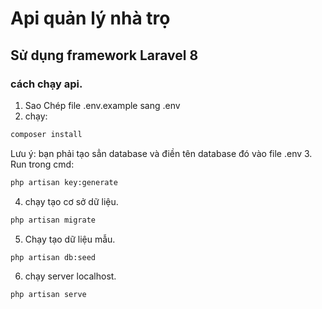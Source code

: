# Api quản lý nhà trọ
## Sử dụng framework Laravel 8
### cách chạy api.
1. Sao Chép file .env.example sang .env
2. chạy: 
```bash
composer install
```
 Lưu ý: bạn phải tạo sẳn database và điền  tên database đó vào file .env
3. Run trong cmd: 
```bash
php artisan key:generate
```
4. chạy tạo cơ sở dữ liệu.
```bash
php artisan migrate
```
5. Chạy tạo dữ liệu mẫu.
```bash 
php artisan db:seed
```
6. chạy server localhost.
```bash 
php artisan serve
```


